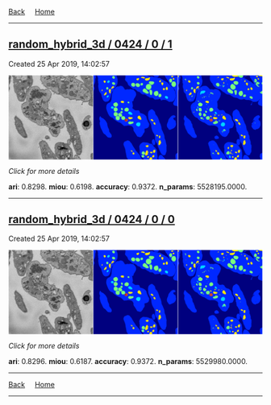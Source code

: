 
[Back](..)&nbsp;&nbsp;&nbsp;&nbsp;&nbsp;[Home](https://leapmanlab.github.io/snapshots)

---

<div class="summary"><a href="1"><h2>random_hybrid_3d / 0424 / 0 / 1</h2></a><p>Created 25 Apr 2019, 14:02:57
</p><a href="1"><img src="1/media/summary.png" align="center"></a><p>
<i>Click for more details</i>
</p></div>

**ari**: 0.8298. **miou**: 0.6198. **accuracy**: 0.9372. **n_params**: 5528195.0000. 

---

<div class="summary"><a href="0"><h2>random_hybrid_3d / 0424 / 0 / 0</h2></a><p>Created 25 Apr 2019, 14:02:57
</p><a href="0"><img src="0/media/summary.png" align="center"></a><p>
<i>Click for more details</i>
</p></div>

**ari**: 0.8296. **miou**: 0.6187. **accuracy**: 0.9372. **n_params**: 5529980.0000. 

---

[Back](..)&nbsp;&nbsp;&nbsp;&nbsp;&nbsp;[Home](https://leapmanlab.github.io/snapshots)

---